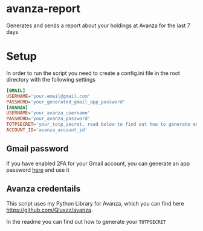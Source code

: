 # avanza-report
Generates and sends a report about your holdings at Avanza for the last 7 days

# Setup
In order to run the script you need to create a config.ini file in the root directory with the following settings
``` ini
[GMAIL]
USERNAME='your.email@gmail.com'
PASSWORD='your_generated_gmail_app_password'
[AVANZA]
USERNAME='your_avanza_username'
PASSWORD='your_avanza_password'
TOTPSECRET='your_totp_secret, read below to find out how to generate one'
ACCOUNT_ID='avanza_account_id'
```

## Gmail password
If you have enabled 2FA for your Gmail account, you can generate an app password [here](https://support.google.com/accounts/answer/185833?hl=en) and use it

## Avanza credentails
This script uses my Python Library for Avanza, which you can find here https://github.com/Qluxzz/avanza.

In the readme you can find out how to generate your ``` TOTPSECRET ```
